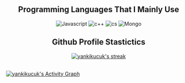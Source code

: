 <h2 align="center">Programming Languages That I Mainly Use</h2>
<p align="center">
  <img alt="Javascript" src="https://img.shields.io/badge/-JavaScript-090909?style=for-the-badge&logo=JavaScript&logoColor=E9D54D"></a> 
  <img alt="c++" src="https://img.shields.io/badge/-C++-090909?style=for-the-badge&logo=C%2b%2b&logoColor=6296CC"></a> 
  <img alt="cs" src="https://img.shields.io/badge/-CSharp-090909?style=for-the-badge&logo=csharp&logoColor=097CDB"></a>    
  <img alt="Mongo" src="https://img.shields.io/badge/-MongoDB-090909?style=for-the-badge&logo=MongoDB&logoColor=00648B"></a> 
</p>

<h2 align="center">Github Profile Stastictics</h2>

<p align="center">
    <a href="https://github.com/yankikucuk">
        <img title="yankikucuk stats" alt="yankikucuk's streak" src="https://github-readme-streak-stats.herokuapp.com/?user=yankikucuk&theme=dark&hide_border=true&stroke=f53b3b"/>
    </a>
</p><br>
<a href="https://github.com/yankikucuk"><img alt="yankikucuk's Activity Graph" src="https://activity-graph.herokuapp.com/graph?username=yankikucuk&bg_color=0D1117&color=eca15b&line=eca15b&point=FFFFFF&hide_border=true" /></a>
